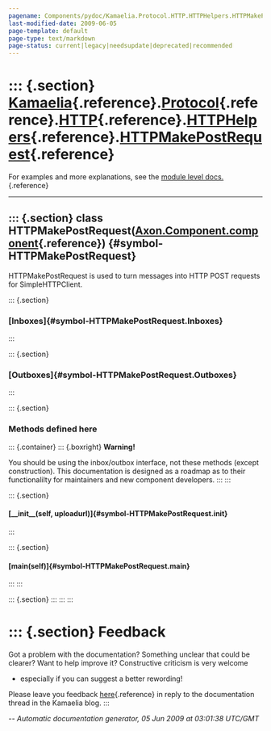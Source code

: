 ```yaml
---
pagename: Components/pydoc/Kamaelia.Protocol.HTTP.HTTPHelpers.HTTPMakePostRequest
last-modified-date: 2009-06-05
page-template: default
page-type: text/markdown
page-status: current|legacy|needsupdate|deprecated|recommended
---
```

::: {.section}
[Kamaelia](/Components/pydoc/Kamaelia.html){.reference}.[Protocol](/Components/pydoc/Kamaelia.Protocol.html){.reference}.[HTTP](/Components/pydoc/Kamaelia.Protocol.HTTP.html){.reference}.[HTTPHelpers](/Components/pydoc/Kamaelia.Protocol.HTTP.HTTPHelpers.html){.reference}.[HTTPMakePostRequest](/Components/pydoc/Kamaelia.Protocol.HTTP.HTTPHelpers.HTTPMakePostRequest.html){.reference}
================================================================================================================================================================================================================================================================================================================================================================================================

For examples and more explanations, see the [module level
docs.](/Components/pydoc/Kamaelia.Protocol.HTTP.HTTPHelpers.html){.reference}

------------------------------------------------------------------------

::: {.section}
class HTTPMakePostRequest([Axon.Component.component](/Docs/Axon/Axon.Component.component.html){.reference}) {#symbol-HTTPMakePostRequest}
-----------------------------------------------------------------------------------------------------------

HTTPMakePostRequest is used to turn messages into HTTP POST requests for
SimpleHTTPClient.

::: {.section}
### [Inboxes]{#symbol-HTTPMakePostRequest.Inboxes}
:::

::: {.section}
### [Outboxes]{#symbol-HTTPMakePostRequest.Outboxes}
:::

::: {.section}
### Methods defined here

::: {.container}
::: {.boxright}
**Warning!**

You should be using the inbox/outbox interface, not these methods
(except construction). This documentation is designed as a roadmap as to
their functionalilty for maintainers and new component developers.
:::
:::

::: {.section}
#### [\_\_init\_\_(self, uploadurl)]{#symbol-HTTPMakePostRequest.__init__}
:::

::: {.section}
#### [main(self)]{#symbol-HTTPMakePostRequest.main}
:::
:::

::: {.section}
:::
:::
:::

::: {.section}
Feedback
========

Got a problem with the documentation? Something unclear that could be
clearer? Want to help improve it? Constructive criticism is very welcome
- especially if you can suggest a better rewording!

Please leave you feedback
[here](../../../cgi-bin/blog/blog.cgi?rm=viewpost&nodeid=1142023701){.reference}
in reply to the documentation thread in the Kamaelia blog.
:::

*\-- Automatic documentation generator, 05 Jun 2009 at 03:01:38 UTC/GMT*
